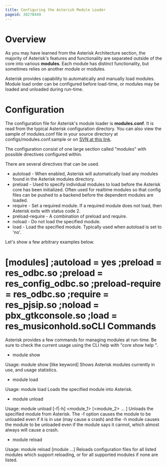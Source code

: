 ```yaml
---
title: Configuring the Asterisk Module Loader
pageid: 30278449
---
```


Overview
========

As you may have learned from the Asterisk Architecture section, the majority of Asterisk's features and functionality are separated outside of the core into various **modules**. Each module has distinct functionality, but sometimes relies on another module or modules.

Asterisk provides capability to automatically and manually load modules. Module load order can be configured before load-time, or modules may be loaded and unloaded during run-time.

Configuration
=============

The configuration file for Asterisk's module loader is **modules.conf**. It is read from the typical Asterisk configuration directory. You can also view the sample of modules.conf file in your source directory at configs/modules.conf.sample or on [SVN at this link](http://svnview.digium.com/svn/asterisk/trunk/configs/samples/modules.conf.sample?view=markup).

The configuration consist of one large section called "modules" with possible directives configured within.

There are several directives that can be used.

* autoload - When enabled, Asterisk will automatically load any modules found in the Asterisk modules directory.
* preload - Used to specify individual modules to load before the Asterisk core has been initialized. Often used for realtime modules so that config files can be pushed to a backend before the dependent modules are loaded.
* require - Set a required module. If a required module does not load, then Asterisk exits with status code 2.
* preload-require - A combination of preload and require.
* noload - Do not load the specified module.
* load - Load the specified module. Typically used when autoload is set to 'no'.

Let's show a few arbitrary examples below.

[modules]
;autoload = yes
;preload = res\_odbc.so
;preload = res\_config\_odbc.so
;preload-require = res\_odbc.so
;require = res\_pjsip.so
;noload = pbx\_gtkconsole.so
;load = res\_musiconhold.soCLI Commands
============

Asterisk provides a few commands for managing modules at run-time. Be sure to check the current usage using the CLI help with "core show help <command>".

* module show

Usage: module show [like keyword]
 Shows Asterisk modules currently in use, and usage statistics.
* module load

Usage: module load <module name>
 Loads the specified module into Asterisk.
* module unload

Usage: module unload [-f|-h] <module\_1> [<module\_2> ... ]
 Unloads the specified module from Asterisk. The -f
 option causes the module to be unloaded even if it is
 in use (may cause a crash) and the -h module causes the
 module to be unloaded even if the module says it cannot, 
 which almost always will cause a crash.
* module reload

Usage: module reload [module ...]
 Reloads configuration files for all listed modules which support
 reloading, or for all supported modules if none are listed.

 

